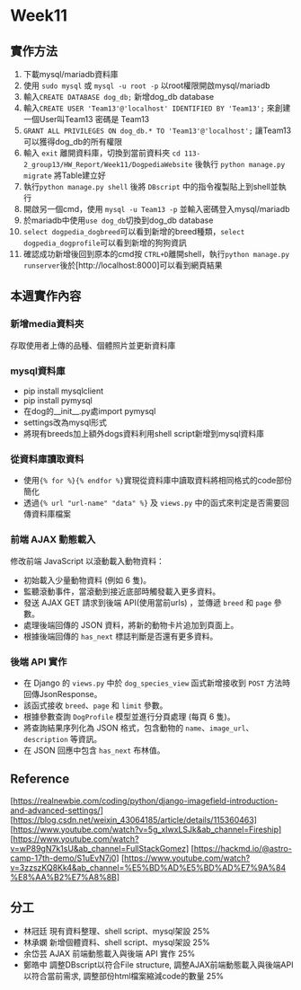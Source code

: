 # Week11

## 實作方法

1. 下載mysql/mariadb資料庫
2. 使用 `sudo mysql` 或 `mysql -u root -p` 以root權限開啟mysql/mariadb
3. 輸入`CREATE DATABASE dog_db;` 新增dog_db database
4. 輸入`CREATE USER 'Team13'@'localhost' IDENTIFIED BY 'Team13';` 來創建一個User叫Team13 密碼是 Team13
5. `GRANT ALL PRIVILEGES ON dog_db.* TO 'Team13'@'localhost';` 讓Team13 可以獲得dog_db的所有權限
6. 輸入 `exit` 離開資料庫，切換到當前資料夾 `cd 113-2_group13/HW_Report/Week11/DogpediaWebsite` 後執行 `python manage.py migrate` 將Table建立好
7. 執行`python manage.py shell` 後將 `DBscript` 中的指令複製貼上到shell並執行
8. 開啟另一個cmd，使用 `mysql -u Team13 -p` 並輸入密碼登入mysql/mariadb
9. 於mariadb中使用`use dog_db`切換到dog_db database
10. `select dogpedia_dogbreed`可以看到新增的breed種類，`select dogpedia_dogprofile`可以看到新增的狗狗資訊
11. 確認成功新增後回到原本的cmd按 `CTRL+D`離開shell，執行`python manage.py runserver`後於[http://localhost:8000]可以看到網頁結果

## 本週實作內容

### 新增media資料夾

存取使用者上傳的品種、個體照片並更新資料庫

### mysql資料庫

- pip install mysqlclient
- pip install pymysql
- 在dog的__init__.py處import pymysql
- settings改為mysql形式
- 將現有breeds加上額外dogs資料利用shell script新增到mysql資料庫

### 從資料庫讀取資料

- 使用`{% for %}{% endfor %}`實現從資料庫中讀取資料將相同格式的code部份簡化
- 透過`{% url "url-name" "data" %}` 及 `views.py` 中的函式來判定是否需要回傳資料庫檔案

### 前端 AJAX 動態載入

修改前端 JavaScript 以滾動載入動物資料：

- 初始載入少量動物資料 (例如 6 隻)。
- 監聽滾動事件，當滾動到接近底部時觸發載入更多資料。
- 發送 AJAX GET 請求到後端 API(使用當前urls) ，並傳遞 `breed` 和 `page` 參數。
- 處理後端回傳的 JSON 資料，將新的動物卡片追加到頁面上。
- 根據後端回傳的 `has_next` 標誌判斷是否還有更多資料。

### 後端 API 實作

- 在 Django 的 `views.py` 中於 `dog_species_view` 函式新增接收到 `POST` 方法時回傳JsonResponse。
- 該函式接收 `breed`、`page` 和 `limit` 參數。
- 根據參數查詢 `DogProfile` 模型並進行分頁處理 (每頁 6 隻)。
- 將查詢結果序列化為 JSON 格式，包含動物的 `name`、`image_url`、 `description` 等資訊。
- 在 JSON 回應中包含 `has_next` 布林值。

## Reference

[https://realnewbie.com/coding/python/django-imagefield-introduction-and-advanced-settings/]
[https://blog.csdn.net/weixin_43064185/article/details/115360463]
[https://www.youtube.com/watch?v=5g_xIwxLSJk&ab_channel=Fireship]
[https://www.youtube.com/watch?v=wP89gN7k1sU&ab_channel=FullStackGomez]
[https://hackmd.io/@astro-camp-17th-demo/S1uEvN7j0]
[https://www.youtube.com/watch?v=3zzszKQ8Kk4&ab_channel=%E5%BD%AD%E5%BD%AD%E7%9A%84%E8%AA%B2%E7%A8%8B]

## 分工

- 林冠廷 現有資料整理、shell script、mysql架設 25%
- 林承嫻 新增個體資料、shell script、mysql架設 25%
- 余岱芸 AJAX 前端動態載入與後端 API 實作 25%
- 鄭皓中 調整DBscript以符合File structure, 調整AJAX前端動態載入與後端API以符合當前需求, 調整部份html檔案縮減code的數量 25%
